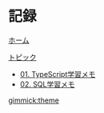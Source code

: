 # 記録

[<i class="fas fa-home"></i> ホーム](index.md)

[トピック]()

* [01. TypeScript学習メモ](./TypeScript/typescript1.md)
* [02. SQL学習メモ](./SQL/sql1.md)

[gimmick:theme](cosmo)
